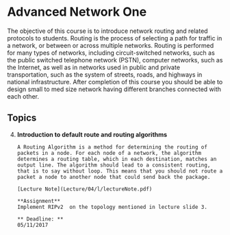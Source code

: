 # Advanced Network One
The objective of this course is to introduce network routing and related protocols to students. Routing is the process of selecting a path for traffic in a network, or between or across multiple networks. Routing is performed for many types of networks, including circuit-switched networks, such as the public switched telephone network (PSTN), computer networks, such as the Internet, as well as in networks used in public and private transportation, such as the system of streets, roads, and highways in national infrastructure. After completion of this course you should be able to design small to med size network having different branches connected with each other.

## Topics

04. **Introduction to default route and routing algorithms**
		
		A Routing Algorithm is a method for determining the routing of packets in a node. For each node of a network, the algorithm determines a routing table, which in each destination, matches an output line. The algorithm should lead to a consistent routing, that is to say without loop. This means that you should not route a packet a node to another node that could send back the package.

		[Lecture Note](Lecture/04/l/lectureNote.pdf)

		**Assignment**
		Implement RIPv2  on the topology mentioned in lecture slide 3.

		** Deadline: **
		05/11/2017
